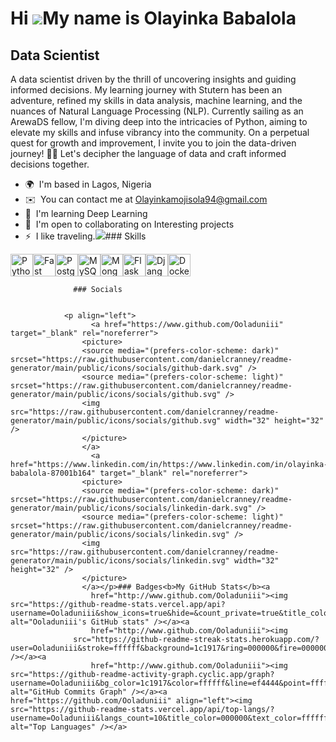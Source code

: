 Hi ![](https://user-images.githubusercontent.com/18350557/176309783-0785949b-9127-417c-8b55-ab5a4333674e.gif)My name is Olayinka Babalola
=========================================================================================================================================

Data Scientist
--------------

A data scientist driven by the thrill of uncovering insights and guiding informed decisions. My learning journey with Stutern has been an adventure, refined my skills in data analysis, machine learning, and the nuances of Natural Language Processing (NLP). Currently sailing as an ArewaDS fellow, I'm diving deep into the intricacies of Python, aiming to elevate my skills and infuse vibrancy into the community. On a perpetual quest for growth and improvement, I invite you to join the data-driven journey! 🚀✨ Let's decipher the language of data and craft informed decisions together.

*   🌍  I'm based in Lagos, Nigeria
*   ✉️  You can contact me at [Olayinkamojisola94@gmail.com](mailto:Olayinkamojisola94@gmail.com)
*   🧠  I'm learning Deep Learning
*   🤝  I'm open to collaborating on Interesting projects
*   ⚡  I like traveling.<a href="https://www.github.com/Ooladuniii" target="_blank" rel="noreferrer"><img
                  src="https://img.shields.io/github/followers/Ooladuniii?logo=github&style=for-the-badge&color=ef4444&labelColor=1c1917" /></a>### Skills 
<p align="left">
<a href="https://www.python.org/" target="_blank" rel="noreferrer"><img src="https://raw.githubusercontent.com/danielcranney/readme-generator/main/public/icons/skills/python-colored.svg" width="36" height="36" alt="Python" /></a><a href="https://fastapi.tiangolo.com/" target="_blank" rel="noreferrer"><img src="https://raw.githubusercontent.com/danielcranney/readme-generator/main/public/icons/skills/fastapi-colored.svg" width="36" height="36" alt="Fast API" /></a><a href="https://www.postgresql.org/" target="_blank" rel="noreferrer"><img src="https://raw.githubusercontent.com/danielcranney/readme-generator/main/public/icons/skills/postgresql-colored.svg" width="36" height="36" alt="PostgreSQL" /></a><a href="https://www.mysql.com/" target="_blank" rel="noreferrer"><img src="https://raw.githubusercontent.com/danielcranney/readme-generator/main/public/icons/skills/mysql-colored.svg" width="36" height="36" alt="MySQL" /></a><a href="https://www.mongodb.com/" target="_blank" rel="noreferrer"><img src="https://raw.githubusercontent.com/danielcranney/readme-generator/main/public/icons/skills/mongodb-colored.svg" width="36" height="36" alt="MongoDB" /></a><a href="https://flask.palletsprojects.com/en/2.0.x/" target="_blank" rel="noreferrer"><img src="https://raw.githubusercontent.com/danielcranney/readme-generator/main/public/icons/skills/flask-colored.svg" width="36" height="36" alt="Flask" /></a><a href="https://www.djangoproject.com/" target="_blank" rel="noreferrer"><img src="https://raw.githubusercontent.com/danielcranney/readme-generator/main/public/icons/skills/django-colored.svg" width="36" height="36" alt="Django" /></a><a href="https://www.docker.com/" target="_blank" rel="noreferrer"><img src="https://raw.githubusercontent.com/danielcranney/readme-generator/main/public/icons/skills/docker-colored.svg" width="36" height="36" alt="Docker" /></a>
                    </p>
                    
                  ### Socials
                  
                  
                <p align="left">
                      <a href="https://www.github.com/Ooladuniii" target="_blank" rel="noreferrer">
                    <picture>
                    <source media="(prefers-color-scheme: dark)" srcset="https://raw.githubusercontent.com/danielcranney/readme-generator/main/public/icons/socials/github-dark.svg" />
                    <source media="(prefers-color-scheme: light)" srcset="https://raw.githubusercontent.com/danielcranney/readme-generator/main/public/icons/socials/github.svg" />
                    <img src="https://raw.githubusercontent.com/danielcranney/readme-generator/main/public/icons/socials/github.svg" width="32" height="32" />
                    </picture>
                    </a>
                      <a href="https://www.linkedin.com/in/https://www.linkedin.com/in/olayinka-babalola-87001b164" target="_blank" rel="noreferrer">
                    <picture>
                    <source media="(prefers-color-scheme: dark)" srcset="https://raw.githubusercontent.com/danielcranney/readme-generator/main/public/icons/socials/linkedin-dark.svg" />
                    <source media="(prefers-color-scheme: light)" srcset="https://raw.githubusercontent.com/danielcranney/readme-generator/main/public/icons/socials/linkedin.svg" />
                    <img src="https://raw.githubusercontent.com/danielcranney/readme-generator/main/public/icons/socials/linkedin.svg" width="32" height="32" />
                    </picture>
                    </a></p>### Badges<b>My GitHub Stats</b><a
                      href="http://www.github.com/Ooladuniii"><img src="https://github-readme-stats.vercel.app/api?username=Ooladuniii&show_icons=true&hide=&count_private=true&title_color=000000&text_color=ffffff&icon_color=ef4444&bg_color=1c1917&hide_border=true&show_icons=true" alt="Ooladuniii's GitHub stats" /></a><a
                      href="http://www.github.com/Ooladuniii"><img
                  src="https://github-readme-streak-stats.herokuapp.com/?user=Ooladuniii&stroke=ffffff&background=1c1917&ring=000000&fire=000000&currStreakNum=ffffff&currStreakLabel=000000&sideNums=ffffff&sideLabels=ffffff&dates=ffffff&hide_border=true" /></a><a
                      href="http://www.github.com/Ooladuniii"><img src="https://github-readme-activity-graph.cyclic.app/graph?username=Ooladuniii&bg_color=1c1917&color=ffffff&line=ef4444&point=ffffff&area_color=1c1917&area=true&hide_border=true&custom_title=GitHub%20Commits%20Graph" alt="GitHub Commits Graph" /></a><a href="https://github.com/Ooladuniii" align="left"><img src="https://github-readme-stats.vercel.app/api/top-langs/?username=Ooladuniii&langs_count=10&title_color=000000&text_color=ffffff&icon_color=ef4444&bg_color=1c1917&hide_border=true&locale=en&custom_title=Top%20%Languages" alt="Top Languages" /></a>
